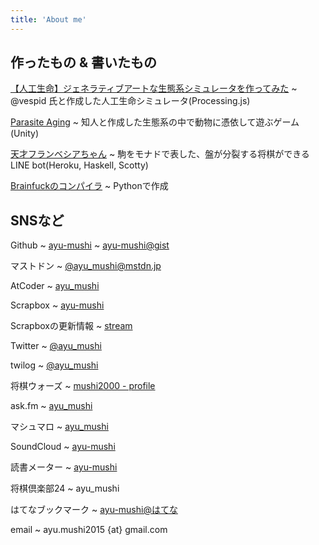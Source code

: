 ```yaml
---
title: 'About me'
---
```





作ったもの & 書いたもの
---

[【人工生命】ジェネラティブアートな生態系シミュレータを作ってみた](https://www.nicovideo.jp/watch/sm35998123)
  ~ @vespid 氏と作成した人工生命シミュレータ(Processing.js)

[Parasite Aging](https://ayu-mushi.github.io/KorogaruGame/index.html)
  ~ 知人と作成した生態系の中で動物に憑依して遊ぶゲーム(Unity)

[天才フランベシアちゃん](https://github.com/ayu-mushi/linebot)
  ~ 駒をモナドで表した、盤が分裂する将棋ができるLINE bot(Heroku, Haskell, Scotty)

[Brainfuckのコンパイラ](https://github.com/ayu-mushi/brainfuck-compiler)
  ~ Pythonで作成

SNSなど
---

Github
  ~ [ayu-mushi](https://github.com/ayu-mushi)
  ~ [ayu-mushi@gist](https://gist.github.com/ayu-mushi)

マストドン
  ~ [\@ayu\_mushi@mstdn.jp](https://mstdn.jp/@ayu\_mushi)

AtCoder
  ~ [ayu\_mushi](https://atcoder.jp/users/ayu_mushi)

Scrapbox
  ~ [ayu-mushi](https://scrapbox.io/ayu-mushi/)

Scrapboxの更新情報
  ~ [stream](https://scrapbox.io/stream/ayu-mushi)

Twitter
  ~ [\@ayu\_mushi](https://twitter.com/ayu_mushi)

twilog
  ~ [\@ayu\_mushi](https://twilog.org/ayu_mushi)


将棋ウォーズ
  ~ [mushi2000 - profile](http://shogiwars.heroz.jp/users/mushi2000)

ask.fm
  ~ [ayu\_mushi](http://ask.fm/ayu_mushi)

マシュマロ
  ~ [ayu\_mushi](https://marshmallow-qa.com/ayu\_mushi)

SoundCloud
  ~ [ayu-mushi](https://soundcloud.com/ayu-mushi)

読書メーター
  ~ [ayu-mushi](https://bookmeter.com/users/726704)

将棋倶楽部24
  ~ ayu\_mushi

はてなブックマーク
  ~ [ayu-mushi@はてな](http://b.hatena.ne.jp/ayu-mushi/)

email
  ~ ayu.mushi2015 {at} gmail.com
